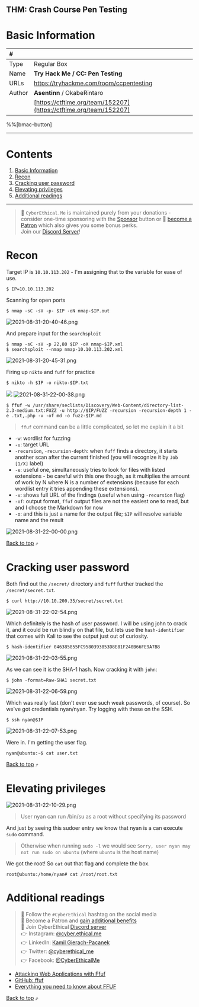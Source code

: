 ## THM: Crash Course Pen Testing

# Basic Information

| #     |   |
|:--    |:--|
|Type    | Regular Box|
|Name    | **Try Hack Me  / CC: Pen Testing**|
|URLs    | https://tryhackme.com/room/ccpentesting|
|Author  | **Asentinn** / OkabeRintaro|
|       | [https://ctftime.org/team/152207](https://ctftime.org/team/152207)|

%%[bmac-button]
***
# Contents
1. [Basic Information](#basic-information)
2. [Recon](#recon)
3. [Cracking user password](#cracking-user-password)
4. [Elevating privileges](#elevating-privileges)
5. [Additional readings](#additional-readings)
***

> 🔔 `CyberEthical.Me` is maintained purely from your donations - consider one-time sponsoring with the [Sponsor](/sponsor) button or 🎁 [become a Patron](https://www.patreon.com/cyberethicalme) which also gives you some bonus perks.  
Join our [Discord Server](https://discord.com/invite/5MjU4Cxf3R)!

# Recon

Target IP is `10.10.113.202` - I'm assigning that to the variable for ease of use.

```
$ IP=10.10.113.202
```

Scanning for open ports
```
$ nmap -sC -sV -p- $IP -oN nmap-$IP.out
```
![2021-08-31-20-40-46.png](https://cdn.hashnode.com/res/hashnode/image/upload/v1630478443722/cfQTnE0we.png)

And prepare input for the `searchsploit`

```
$ nmap -sC -sV -p 22,80 $IP -oX nmap-$IP.xml
$ searchsploit --nmap nmap-10.10.113.202.xml
```
![2021-08-31-20-45-31.png](https://cdn.hashnode.com/res/hashnode/image/upload/v1630478450512/RA4r_WnUl.png)

Firing up `nikto` and `fuff` for practice

```
$ nikto -h $IP -o nikto-$IP.txt
```
![](assets/2021-08-31-22-00-38.png)
![2021-08-31-22-00-38.png](https://cdn.hashnode.com/res/hashnode/image/upload/v1630478462352/-41AYbaGR.png)

```text
$ ffuf -w /usr/share/seclists/Discovery/Web-Content/directory-list-2.3-medium.txt:FUZZ -u http://$IP/FUZZ -recursion -recursion-depth 1 -e .txt,.php -v -of md -o fuzz-$IP.md
```

> `ffuf` command can be a little complicated, so let me explain it a bit  
* `-w`: wordlist for fuzzing  
* `-u`: target URL
* `-recursion`, `-recursion-depth`: when `fuff` finds a directory, it starts another scan after the current finished (you will recognize it by `Job [1/X]` label)
* `-e`: useful one, simultaneously tries to look for files with listed extensions - be careful with this one though, as it multiplies the amount of work by N where N is a number of extensions (because for each wordlist entry it tries appending these extensions).
* `-v`: shows full URL of the findings (useful when using `-recursion` flag)
* `-of`: output format, `ffuf` output files are not the easiest one to read, but and I choose the Markdown for now
* `-o`: and this is just a name for the output file; `$IP` will resolve variable name and the result 


![2021-08-31-22-00-00.png](https://cdn.hashnode.com/res/hashnode/image/upload/v1630563580588/GHv4TTHG-.png)

[Back to top](#contents) ⤴

# Cracking user password

Both find out the `/secret/` directory and `fuff` further tracked the `/secret/secret.txt`.

```text
$ curl http://10.10.200.35/secret/secret.txt
```

![2021-08-31-22-02-54.png](https://cdn.hashnode.com/res/hashnode/image/upload/v1630563589714/mNTTAuf6h.png)

Which definitely is the hash of user password. I will be using john to crack it, and it could be run blindly on that file, but lets use the `hash-identifier` that comes with Kali to see the output just out of curiosity.

```text
$ hash-identifier 046385855FC9580393853D8E81F240B66FE9A7B8
```
![2021-08-31-22-03-55.png](https://cdn.hashnode.com/res/hashnode/image/upload/v1630563602620/eWEAVhLQG.png)

As we can see it is the SHA-1 hash. Now cracking it with `john`:

```text
$ john -format=Raw-SHA1 secret.txt
```
![2021-08-31-22-06-59.png](https://cdn.hashnode.com/res/hashnode/image/upload/v1630563613057/ckZKXV02N.png)

Which was really fast (don't ever use such weak passwords, of course). So we've got credentials nyan/nyan. Try logging with these on the SSH.

```text
$ ssh nyan@$IP
```
![2021-08-31-22-07-53.png](https://cdn.hashnode.com/res/hashnode/image/upload/v1630563622218/1tNHeZKql.png)

Were in. I'm getting the user flag.

```
nyan@ubuntu:~$ cat user.txt
```

[Back to top](#contents) ⤴

# Elevating privileges

![2021-08-31-22-10-29.png](https://cdn.hashnode.com/res/hashnode/image/upload/v1630563631082/_SNrI-0II.png)

> User nyan can run /bin/su as a root without specifying its password


And just by seeing this sudoer entry we know that nyan is a can execute `sudo` command.

> Otherwise when running `sudo -l` we would see `Sorry, user nyan may not run sudo on ubuntu` (where `ubuntu` is the host name)

We got the root! So `cat` out that flag and complete the box.

```text
root@ubuntu:/home/nyan# cat /root/root.txt
```

# Additional readings

> 📌 Follow the `#CyberEthical` hashtag on the social media  
> 🎁 Become a Patron and [gain additional benefits](https://www.patreon.com/cyberethicalme)  
> 👾 Join CyberEthical [Discord server](https://discord.com/invite/5MjU4Cxf3R)  
> 👉 Instagram: [@cyber.ethical.me](https://www.instagram.com/cyber.ethical.me/)  
> 👉 LinkedIn: [Kamil Gierach-Pacanek](https://www.linkedin.com/in/kamilpacanek)  
> 👉 Twitter: [@cyberethical_me](https://twitter.com/cyberethical_me)  
> 👉 Facebook: [@CyberEthicalMe](https://facebook.com/CyberEthicalMe)  

* [Attacking Web Applications with Ffuf](https://academy.hackthebox.eu/course/preview/attacking-web-applications-with-ffuf)
* [GitHub: ffuf](https://github.com/ffuf/ffuf)
* [Everything you need to know about FFUF](https://codingo.io/tools/ffuf/bounty/2020/09/17/everything-you-need-to-know-about-ffuf.html)

[Back to top](#contents) ⤴
